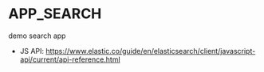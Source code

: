 # APP_SEARCH

demo search app

- JS API: https://www.elastic.co/guide/en/elasticsearch/client/javascript-api/current/api-reference.html